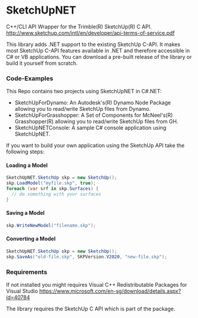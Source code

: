 # SketchUpNET

C++/CLI API Wrapper for the Trimble(R) SketchUp(R) C API.
http://www.sketchup.com/intl/en/developer/api-terms-of-service.pdf

This library adds .NET support to the existing SketchUp C-API. It makes most SketchUp C-API features available in .NET and therefore accessible in C# or VB applications. You can download a pre-built release of the library or build it yourself from scratch.

### Code-Examples

This Repo contains two projects using SketchUpNET in C#.NET:

- SketchUpForDynamo: An Autodesk's(R) Dynamo Node Package allowing you to read/write SketchUp files from Dynamo. 
- SketchUpForGrasshopper: A Set of Components for McNeel's(R) Grasshopper(R) allowing you to read/write SketchUp files from GH.
- SketchUpNETConsole: A sample C# console application using SketchUpNET.

If you want to build your own application using the SketchUp API take the following steps:

#### Loading a Model

```csharp
SketchUpNET.SketchUp skp = new SketchUp();
skp.LoadModel("myfile.skp", true);
foreach (var srf in skp.Surfaces) {
  // do something with your surfaces
}
```

#### Saving a Model

```csharp
skp.WriteNewModel("filename.skp");
```

#### Converting a Model

```csharp
SketchUpNET.SketchUp skp = new SketchUp();
skp.SaveAs("old-file.skp", SKPVersion.V2020, "new-file.skp");
```



### Requirements

If not installed you might requires Visual C++ Redistributable Packages for Visual Studio 
https://www.microsoft.com/en-sg/download/details.aspx?id=40784

The library requires the SketchUp C API which is part of the package.
